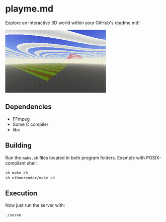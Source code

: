 # playme.md
Explore an interactive 3D world within your GitHub's readme.md!

![](assets/pretty.gif)

## Dependencies
- FFmpeg
- Some C compiler
- libc

## Building
Run the ```make.sh``` files located in both program folders. Example with POSIX-compliant shell:
```
sh make.sh
sh nihonrender/make.sh
```

## Execution
Now just run the server with:
```
./serve
```